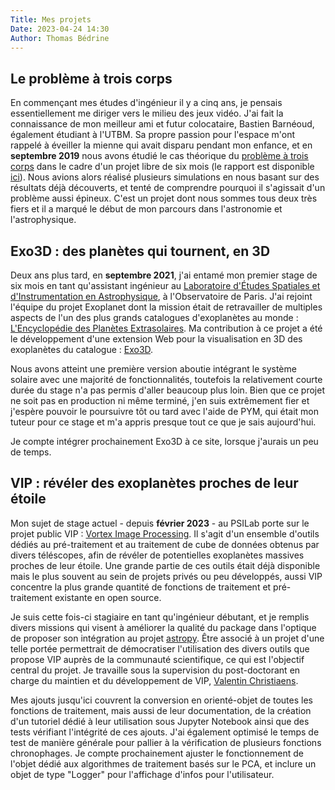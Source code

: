 ```yaml
---
Title: Mes projets
Date: 2023-04-24 14:30
Author: Thomas Bédrine
---
```


## Le problème à trois corps

En commençant mes études d'ingénieur il y a cinq ans, je pensais essentiellement me diriger vers le milieu des jeux vidéo. J'ai fait la connaissance de mon meilleur ami et futur colocataire, Bastien Barnéoud, également étudiant à l'UTBM. Sa propre passion pour l'espace m'ont rappelé à éveiller la mienne qui avait disparu pendant mon enfance, et en __septembre 2019__ nous avons étudié le cas théorique du [problème à trois corps](https://fr.wikipedia.org/wiki/Problème_à_N_corps) dans le cadre d'un projet libre de six mois (le rapport est disponible [ici](https://utbmfh.pagesperso-orange.fr/doc/projets/AC20BB.pdf)). Nous avions alors réalisé plusieurs simulations en nous basant sur des résultats déjà découverts, et tenté de comprendre pourquoi il s'agissait d'un problème aussi épineux. C'est un projet dont nous sommes tous deux très fiers et il a marqué le début de mon parcours dans l'astronomie et l'astrophysique.

## Exo3D : des planètes qui tournent, en 3D

Deux ans plus tard, en __septembre 2021__, j'ai entamé mon premier stage de six mois en tant qu'assistant ingénieur au [Laboratoire d'Études Spatiales et d'Instrumentation en Astrophysique](https://lesia.obspm.fr/), à l'Observatoire de Paris. J'ai rejoint l'équipe du projet Exoplanet dont la mission était de retravailler de multiples aspects de l'un des plus grands catalogues d'exoplanètes au monde : [L'Encyclopédie des Planètes Extrasolaires](http://exoplanet.eu/). Ma contribution à ce projet a été le développement d'une extension Web pour la visualisation en 3D des exoplanètes du catalogue : [Exo3D](https://gitlab.obspm.fr/exoplanet/exo3d).

Nous avons atteint une première version aboutie intégrant le système solaire avec une majorité de fonctionnalités, toutefois la relativement courte durée du stage n'a pas permis d'aller beaucoup plus loin. Bien que ce projet ne soit pas en production ni même terminé, j'en suis extrêmement fier et j'espère pouvoir le poursuivre tôt ou tard avec l'aide de PYM, qui était mon tuteur pour ce stage et m'a appris presque tout ce que je sais aujourd'hui.

Je compte intégrer prochainement Exo3D à ce site, lorsque j'aurais un peu de temps.

## VIP : révéler des exoplanètes proches de leur étoile

Mon sujet de stage actuel - depuis __février 2023__ - au PSILab porte sur le projet public VIP : [Vortex Image Processing](https://github.com/vortex-exoplanet/VIP). Il s'agit d'un ensemble d'outils dédiés au pré-traitement et au traitement de cube de données obtenus par divers téléscopes, afin de révéler de potentielles exoplanètes massives proches de leur étoile. Une grande partie de ces outils était déjà disponible mais le plus souvent au sein de projets privés ou peu développés, aussi VIP concentre la plus grande quantité de fonctions de traitement et pré-traitement existante en open source.

Je suis cette fois-ci stagiaire en tant qu'ingénieur débutant, et je remplis divers missions qui visent à améliorer la qualité du package dans l'optique de proposer son intégration au projet [astropy](https://www.astropy.org/). Être associé à un projet d'une telle portée permettrait de démocratiser l'utilisation des divers outils que propose VIP auprès de la communauté scientifique, ce qui est l'objectif central du projet. Je travaille sous la supervision du post-doctorant en charge du maintien et du développement de VIP, [Valentin Christiaens](https://github.com/VChristiaens).

Mes ajouts jusqu'ici couvrent la conversion en orienté-objet de toutes les fonctions de traitement, mais aussi de leur documentation, de la création d'un tutoriel dédié à leur utilisation sous Jupyter Notebook ainsi que des tests vérifiant l'intégrité de ces ajouts. J'ai également optimisé le temps de test de manière générale pour pallier à la vérification de plusieurs fonctions chronophages. Je compte prochainement ajuster le fonctionnement de l'objet dédié aux algorithmes de traitement basés sur le PCA, et inclure un objet de type "Logger" pour l'affichage d'infos pour l'utilisateur.
